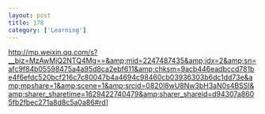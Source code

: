 ```yaml
---
layout: post
title: 178
category: ['Learning']
---
```


http://mp.weixin.qq.com/s?__biz=MzAwMjQ2NTQ4Mg==&amp;mid=2247487435&amp;idx=2&amp;sn=afc9f84b05598475a4a95d8ca2ebf611&amp;chksm=9acb446eadbccd781be4f6efdc520bcf216c7c80047b4a4694c98460cb03936303b6dc1dd73e&amp;mpshare=1&amp;scene=1&amp;srcid=0820l8wU8Nw3bH3aN0s4BSSl&amp;sharer_sharetime=1629422740479&amp;sharer_shareid=d94307a8605fb2fbec271a8d8c5a0a86#rd]


